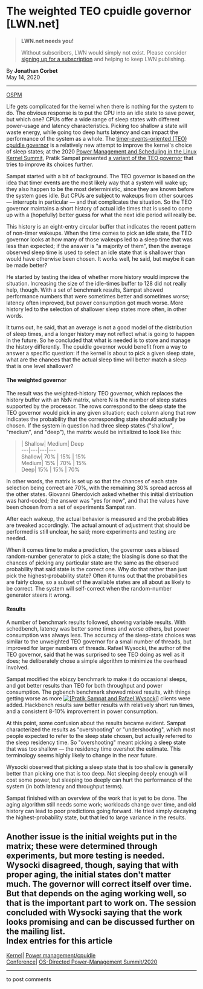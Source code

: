 # The weighted TEO cpuidle governor [LWN.net]

> **LWN.net needs you!**
> 
> Without subscribers, LWN would simply not exist. Please consider [signing up for a subscription](/Promo/nst-nag2/subscribe) and helping to keep LWN publishing. 

By **Jonathan Corbet**  
May 14, 2020 

* * *

[OSPM](/Articles/820337/)

Life gets complicated for the kernel when there is nothing for the system to do. The obvious response is to put the CPU into an idle state to save power, but which one? CPUs offer a wide range of sleep states with different power-usage and latency characteristics. Picking too shallow a state will waste energy, while going too deep hurts latency and can impact the performance of the system as a whole. The [timer-events-oriented (TEO) cpuidle governor](/Articles/775618/) is a relatively new attempt to improve the kernel's choice of sleep states; at the 2020 [Power Management and Scheduling in the Linux Kernel Summit](http://retis.sssup.it/ospm-summit/), Pratik Sampat presented [a variant of the TEO governor](/ml/linux-kernel/20200511141055.43029-2-psampat@linux.ibm.com/) that tries to improve its choices further. 

Sampat started with a bit of background. The TEO governor is based on the idea that timer events are the most likely way that a system will wake up; they also happen to be the most deterministic, since they are known before the system goes idle. But CPUs are subject to wakeups from other sources — interrupts in particular — and that complicates the situation. So the TEO governor maintains a short history of actual idle times that is used to come up with a (hopefully) better guess for what the next idle period will really be. 

This history is an eight-entry circular buffer that indicates the recent pattern of non-timer wakeups. When the time comes to pick an idle state, the TEO governor looks at how many of those wakeups led to a sleep time that was less than expected; if the answer is "a majority of them", then the average observed sleep time is used to select an idle state that is shallower than would have otherwise been chosen. It works well, he said, but maybe it can be made better? 

He started by testing the idea of whether more history would improve the situation. Increasing the size of the idle-times buffer to 128 did not really help, though. With a set of benchmark results, Sampat showed performance numbers that were sometimes better and sometimes worse; latency often improved, but power consumption got much worse. More history led to the selection of shallower sleep states more often, in other words. 

It turns out, he said, that an average is not a good model of the distribution of sleep times, and a longer history may not reflect what is going to happen in the future. So he concluded that what is needed is to store and manage the history differently. The cpuidle governor would benefit from a way to answer a specific question: if the kernel is about to pick a given sleep state, what are the chances that the actual sleep time will better match a sleep that is one level shallower? 

#### The weighted governor

The result was the weighted-history TEO governor, which replaces the history buffer with an NxN matrix, where N is the number of sleep states supported by the processor. The rows correspond to the sleep state the TEO governor would pick in any given situation; each column along that row indicates the probability that the corresponding state should actually be chosen. If the system in question had three sleep states ("shallow", "medium", and "deep"), the matrix would be initialized to look like this: 

> | Shallow| Medium| Deep  
> ---|---|---|---  
> Shallow| 70% | 15% | 15%  
> Medium| 15% | 70% | 15%  
> Deep| 15% | 15% | 70%  
  
In other words, the matrix is set up so that the chances of each state selection being correct are 70%, with the remaining 30% spread across all the other states. Giovanni Gherdovich asked whether this initial distribution was hard-coded; the answer was "yes for now", and that the values have been chosen from a set of experiments Sampat ran. 

After each wakeup, the actual behavior is measured and the probabilities are tweaked accordingly. The actual amount of adjustment that should be performed is still unclear, he said; more experiments and testing are needed. 

When it comes time to make a prediction, the governor uses a biased random-number generator to pick a state; the biasing is done so that the chances of picking any particular state are the same as the observed probability that said state is the correct one. Why do that rather than just pick the highest-probability state? Often it turns out that the probabilities are fairly close, so a subset of the available states are all about as likely to be correct. The system will self-correct when the random-number generator steers it wrong. 

#### Results

A number of benchmark results followed, showing variable results. With schedbench, latency was better some times and worse others, but power consumption was always less. The accuracy of the sleep-state choices was similar to the unweighted TEO governor for a small number of threads, but improved for larger numbers of threads. Rafael Wysocki, the author of the TEO governor, said that he was surprised to see TEO doing as well as it does; he deliberately chose a simple algorithm to minimize the overhead involved. 

Sampat modified the ebizzy benchmark to make it do occasional sleeps, and got better results than TEO for both throughput and power consumption. The pgbench benchmark showed mixed results, with things getting worse as more [![\[Pratik Sampat and Rafael Wysocki\]](https://static.lwn.net/images/conf/2020/ospm/Sampat-Wysocki-sm.png)](/Articles/820440/) clients were added. Hackbench results saw better results with relatively short run times, and a consistent 8-10% improvement in power consumption. 

At this point, some confusion about the results became evident. Sampat characterized the results as "overshooting" or "undershooting", which most people expected to refer to the sleep state chosen, but actually referred to the sleep residency time. So "overshooting" meant picking a sleep state that was too shallow — the residency time overshot the estimate. This terminology seems highly likely to change in the near future. 

Wysocki observed that picking a sleep state that is too shallow is generally better than picking one that is too deep. Not sleeping deeply enough will cost some power, but sleeping too deeply can hurt the performance of the system (in both latency and throughput terms). 

Sampat finished with an overview of the work that is yet to be done. The aging algorithm still needs some work; workloads change over time, and old history can lead to poor predictions going forward. He tried simply decaying the highest-probability state, but that led to large variance in the results. 

Another issue is the initial weights put in the matrix; these were determined through experiments, but more testing is needed. Wysocki disagreed, though, saying that with proper aging, the initial states don't matter much. The governor will correct itself over time. But that depends on the aging working well, so that is the important part to work on. The session concluded with Wysocki saying that the work looks promising and can be discussed further on the mailing list.  
Index entries for this article  
---  
[Kernel](/Kernel/Index)| [Power management/cpuidle](/Kernel/Index#Power_management-cpuidle)  
[Conference](/Archives/ConferenceIndex/)| [OS-Directed Power-Management Summit/2020](/Archives/ConferenceIndex/#OS-Directed_Power-Management_Summit-2020)  
  


* * *

to post comments 
